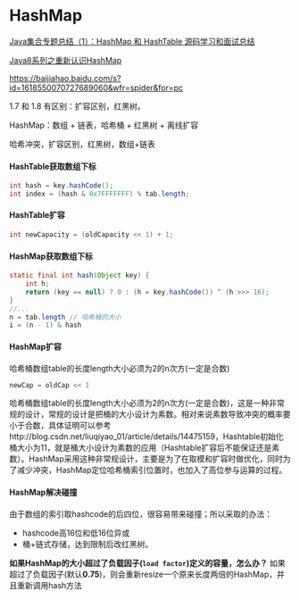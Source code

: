 HashMap
=======

[Java集合专题总结（1）：HashMap 和 HashTable 源码学习和面试总结](https://zhuanlan.zhihu.com/p/24338517) 

[Java8系列之重新认识HashMap](https://mp.weixin.qq.com/s?__biz=MjM5NjQ5MTI5OA==&mid=2651745258&idx=1&sn=df5ffe0fd505a290d49095b3d794ae7a&scene=21#wechat_redirect)  

https://baijiahao.baidu.com/s?id=1618550070727689060&wfr=spider&for=pc

1.7 和 1.8 有区别：扩容区别，红黑树。

HashMap：数组 + 链表，哈希桶 + 红黑树 + 离线扩容

哈希冲突，扩容区别，红黑树，数组+链表



#### HashTable获取数组下标

```java
int hash = key.hashCode();
int index = (hash & 0x7FFFFFFF) % tab.length;
```

#### HashTable扩容

```java
int newCapacity = (oldCapacity << 1) + 1;
```

#### HashMap获取数组下标

```java
static final int hash(Object key) {
    int h;
    return (key == null) ? 0 : (h = key.hashCode()) ^ (h >>> 16);
}
//...
n = tab.length // 哈希桶的大小
i = (n - 1) & hash 
```

#### HashMap扩容

哈希桶数组table的长度length大小必须为2的n次方(一定是合数)

```java
newCap = oldCap << 1
```

哈希桶数组table的长度length大小必须为2的n次方(一定是合数)，这是一种非常规的设计，常规的设计是把桶的大小设计为素数。相对来说素数导致冲突的概率要小于合数，具体证明可以参考http://blog.csdn.net/liuqiyao_01/article/details/14475159，Hashtable初始化桶大小为11，就是桶大小设计为素数的应用（Hashtable扩容后不能保证还是素数）。HashMap采用这种非常规设计，主要是为了在取模和扩容时做优化，同时为了减少冲突，HashMap定位哈希桶索引位置时，也加入了高位参与运算的过程。





#### HashMap解决碰撞

由于数组的索引取hashcode的后四位，很容易带来碰撞；所以采取的办法：

- hashcode高16位和低16位异或
- 桶+链式存储，达到限制后改红黑树。

**如果HashMap的大小超过了负载因子(`load factor`)定义的容量，怎么办？**
如果超过了负载因子(默认**0.75**)，则会重新resize一个原来长度两倍的HashMap，并且重新调用hash方法
